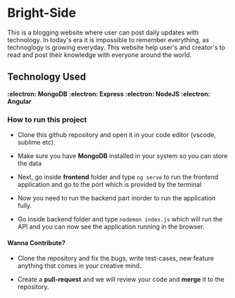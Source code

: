 # Bright-Side

This is a blogging website where user can post daily updates with technology. 
In today's era it is impossible to remember everything, as technoglogy is growing everyday.
This website help user's and creator's to read and post their knowledge with everyone around the world.

## Technology Used

**:electron: MongoDB**
**:electron: Express**
**:electron: NodeJS**
**:electron: Angular**

### How to run this project

* Clone this github repository and open it in your code editor (vscode, sublime etc).

* Make sure you have **MongoDB** installed in your system so you can store the data

* Next, go inside **frontend** folder and type `ng serve` to run the frontend application and go to the port which is provided by the terminal

* Now you need to run the backend part inorder to run the application fully.

* Go inside backend folder and type `nodemon index.js` which will run the API and you can now see the application running in the browser.


#### Wanna Contribute?

* Clone the repository and fix the bugs, write test-cases, new feature anything that comes in your creative mind.

* Create a **pull-request** and we will review your code and **merge** it to the repository.



